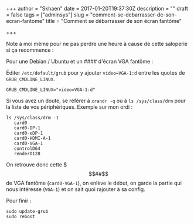 +++
author = "Skhaen"
date = 2017-01-20T19:37:30Z
description = ""
draft = false
tags = ["adminsys"]
slug = "comment-se-debarrasser-de-son-ecran-fantome"
title = "Comment se débarrasser de son écran fantôme"

+++

Note à moi même pour ne pas perdre une heure à cause de cette saloperie si ça recommence : 

Pour une Debian / Ubuntu et un #### d'écran VGA fantôme :

Éditer  `/etc/default/grub` pour y ajouter `video=VGA-1:d` entre les quotes de   `GRUB_CMDLINE_LINUX`.

```
GRUB_CMDLINE_LINUX="video=VGA-1:d"
```

Si vous avez un doute, se référer à `xrandr -q` ou à `ls /sys/class/drm` pour la liste de vos périphériques. Exemple sur mon ordi : 

```
ls /sys/class/drm -1
   card0
   card0-DP-1
   card0-eDP-1
   card0-HDMI-A-1
   card0-VGA-1
   controlD64
   renderD128
```
On retrouve donc cette $$$##$$ de VGA fantôme (`card0-VGA-1`), on enlève le début, on garde la partie qui nous intéresse (`VGA-1`) et on sait quoi rajouter à sa config. 

Pour finir :

```
sudo update-grub
sudo reboot
```

